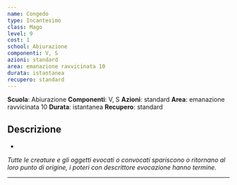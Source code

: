 ```yaml
---
name: Congedo
type: Incantesimo
class: Mago
level: 9
cost: 1
school: Abiurazione
componenti: V, S
azioni: standard
area: emanazione ravvicinata 10
durata: istantanea
recupero: standard
---
```

**Scuola**: Abiurazione
**Componenti**: V, S
**Azioni**: standard
**Area**: emanazione ravvicinata 10
**Durata**: istantanea
**Recupero**: standard

**Descrizione**
-

-

*Tutte le creature e gli oggetti evocati o convocati spariscono o ritornano al loro punto di origine, i poteri con descrittore evocazione hanno termine.*

---